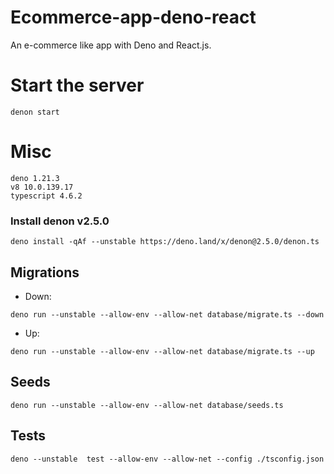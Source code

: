 # Ecommerce-app-deno-react

An e-commerce like app with Deno and React.js.

# Start the server

```
denon start
```

# Misc

```
deno 1.21.3 
v8 10.0.139.17
typescript 4.6.2
```

### Install denon v2.5.0

```
deno install -qAf --unstable https://deno.land/x/denon@2.5.0/denon.ts
```

## Migrations

- Down:

```
deno run --unstable --allow-env --allow-net database/migrate.ts --down
```

- Up:

```
deno run --unstable --allow-env --allow-net database/migrate.ts --up
```

## Seeds

```
deno run --unstable --allow-env --allow-net database/seeds.ts
```

## Tests

```
deno --unstable  test --allow-env --allow-net --config ./tsconfig.json
```
